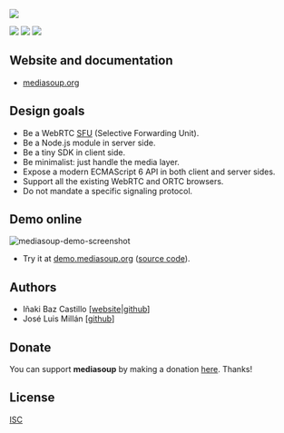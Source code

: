 [![][mediasoup-banner]][mediasoup-website]

[![][npm-shield-mediasoup]][npm-mediasoup]
[![][travis-ci-shield-mediasoup]][travis-ci-mediasoup]
[![][codacy-grade-shield-mediasoup]][codacy-grade-mediasoup]


## Website and documentation

* [mediasoup.org][mediasoup-website]


## Design goals

* Be a WebRTC [SFU](https://webrtcglossary.com/sfu/) (Selective Forwarding Unit).
* Be a Node.js module in server side.
* Be a tiny SDK in client side.
* Be minimalist: just handle the media layer.
* Expose a modern ECMAScript 6 API in both client and server sides.
* Support all the existing WebRTC and ORTC browsers.
* Do not mandate a specific signaling protocol.


## Demo online

![mediasoup-demo-screenshot]

* Try it at [demo.mediasoup.org](https://demo.mediasoup.org) ([source code](https://github.com/versatica/mediasoup-demo)).


## Authors

* Iñaki Baz Castillo [[website](https://inakibaz.me)|[github](https://github.com/ibc/)]
* José Luis Millán [[github](https://github.com/jmillan/)]


## Donate

You can support **mediasoup** by making a donation [here][paypal-url]. Thanks!


## License

[ISC](./LICENSE)




[mediasoup-banner]: https://raw.githubusercontent.com/versatica/mediasoup-website/master/_art/mediasoup_banner.png
[mediasoup-demo-screenshot]: https://raw.githubusercontent.com/versatica/mediasoup-website/master/_art/mediasoup-opensips-summit-2017.jpg
[mediasoup-website]: https://mediasoup.org
[travis-ci-shield-mediasoup]: https://travis-ci.com/versatica/mediasoup.svg?branch=master
[travis-ci-mediasoup]: https://travis-ci.com/versatica/mediasoup
[npm-shield-mediasoup]: https://img.shields.io/npm/v/mediasoup.svg
[npm-mediasoup]: https://npmjs.org/package/mediasoup
[codacy-grade-shield-mediasoup]: https://img.shields.io/codacy/grade/3c8b9efc83674b6189707ab4188cfb2b.svg
[codacy-grade-mediasoup]: https://www.codacy.com/app/versatica/mediasoup
[paypal-url]: https://paypal.me/inakibazcastillo/100
